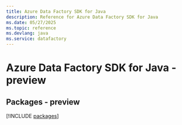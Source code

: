 ```yaml
---
title: Azure Data Factory SDK for Java
description: Reference for Azure Data Factory SDK for Java
ms.date: 05/27/2025
ms.topic: reference
ms.devlang: java
ms.service: datafactory
---
```

# Azure Data Factory SDK for Java - preview
## Packages - preview
[!INCLUDE [packages](data-factory-index.md)]